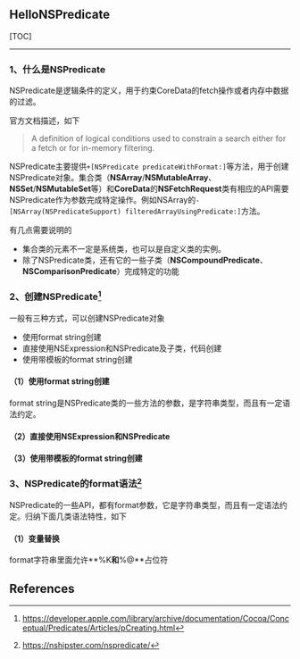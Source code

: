 ## HelloNSPredicate

[TOC]

---

### 1、什么是NSPredicate

NSPredicate是逻辑条件的定义，用于约束CoreData的fetch操作或者内存中数据的过滤。

官方文档描述，如下

> A definition of logical conditions used to constrain a search either for a fetch or for in-memory filtering.



NSPredicate主要提供`+[NSPredicate predicateWithFormat:]`等方法，用于创建NSPredicate对象。集合类（**NSArray**/**NSMutableArray**、**NSSet**/**NSMutableSet**等）和**CoreData**的**NSFetchRequest**类有相应的API需要NSPredicate作为参数完成特定操作。例如NSArray的`-[NSArray(NSPredicateSupport) filteredArrayUsingPredicate:]`方法。



有几点需要说明的

* 集合类的元素不一定是系统类，也可以是自定义类的实例。
* 除了NSPredicate类，还有它的一些子类（**NSCompoundPredicate**、**NSComparisonPredicate**）完成特定的功能



### 2、创建NSPredicate[^2]

一般有三种方式，可以创建NSPredicate对象

* 使用format string创建
* 直接使用NSExpression和NSPredicate及子类，代码创建
* 使用带模板的format string创建



#### （1）使用format string创建

format string是NSPredicate类的一些方法的参数，是字符串类型，而且有一定语法约定。





#### （2）直接使用NSExpression和NSPredicate





#### （3）使用带模板的format string创建





### 3、NSPredicate的format语法[^1]

​      NSPredicate的一些API，都有format参数，它是字符串类型，而且有一定语法约定。归纳下面几类语法特性，如下



#### （1）变量替换

format字符串里面允许**%K**和**%@**占位符





## References

[^1]: https://nshipster.com/nspredicate/ 

[^2]: https://developer.apple.com/library/archive/documentation/Cocoa/Conceptual/Predicates/Articles/pCreating.html 





